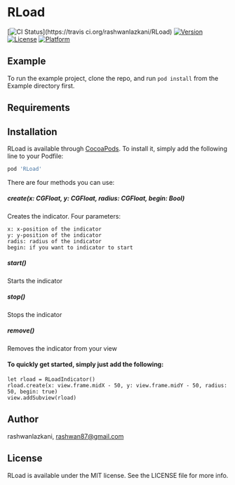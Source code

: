 # RLoad

[![CI Status](https://img.shields.io/travis/rashwanlazkani/RLoad.svg?style=flat)](https://travis
ci.org/rashwanlazkani/RLoad)
[![Version](https://img.shields.io/cocoapods/v/RLoad.svg?style=flat)](https://cocoapods.org/pods/RLoad)
[![License](https://img.shields.io/cocoapods/l/RLoad.svg?style=flat)](https://cocoapods.org/pods/RLoad)
[![Platform](https://img.shields.io/cocoapods/p/RLoad.svg?style=flat)](https://cocoapods.org/pods/RLoad)

## Example

To run the example project, clone the repo, and run `pod install` from the Example directory first.

## Requirements

## Installation

RLoad is available through [CocoaPods](https://cocoapods.org). To install
it, simply add the following line to your Podfile:

```ruby
pod 'RLoad'
```

There are four methods you can use:

<h5>create(x: CGFloat, y: CGFloat, radius: CGFloat, begin: Bool)</h5>

Creates the indicator. Four parameters:

```
x: x-position of the indicator
y: y-position of the indicator
radis: radius of the indicator
begin: if you want to indicator to start
```

<h5>start()</h5>
Starts the indicator
<h5>stop()</h5>
Stops the indicator
<h5>remove()</h5>
Removes the indicator from your view

<h4>To quickly get started, simply just add the following:</h4>

```
let rload = RLoadIndicator()
rload.create(x: view.frame.midX - 50, y: view.frame.midY - 50, radius: 50, begin: true)
view.addSubview(rload)
```

## Author

rashwanlazkani, rashwan87@gmail.com

## License

RLoad is available under the MIT license. See the LICENSE file for more info.
